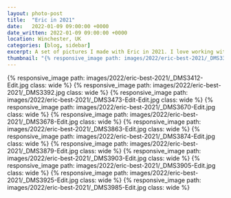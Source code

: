 ```yaml
---
layout: photo-post
title:  "Eric in 2021"
date:   2022-01-09 09:00:00 +0000
date_written: 2022-01-09 09:00:00 +0000
location: Winchester, UK
categories: [blog, sidebar]
excerpt: A set of pictures I made with Eric in 2021. I love working with her.
thumbnail: "{% responsive_image path: images/2022/eric-best-2021/_DMS3392.jpg class: wide %}"
---
```

{% responsive_image path: images/2022/eric-best-2021/_DMS3412-Edit.jpg class: wide %}
{% responsive_image path: images/2022/eric-best-2021/_DMS3392.jpg class: wide %}
{% responsive_image path: images/2022/eric-best-2021/_DMS3473-Edit-Edit.jpg class: wide %}
{% responsive_image path: images/2022/eric-best-2021/_DMS3670-Edit.jpg class: wide %}
{% responsive_image path: images/2022/eric-best-2021/_DMS3678-Edit.jpg class: wide %}
{% responsive_image path: images/2022/eric-best-2021/_DMS3863-Edit.jpg class: wide %}
{% responsive_image path: images/2022/eric-best-2021/_DMS3874-Edit.jpg class: wide %}
{% responsive_image path: images/2022/eric-best-2021/_DMS3879-Edit.jpg class: wide %}
{% responsive_image path: images/2022/eric-best-2021/_DMS3903-Edit.jpg class: wide %}
{% responsive_image path: images/2022/eric-best-2021/_DMS3905-Edit.jpg class: wide %}
{% responsive_image path: images/2022/eric-best-2021/_DMS3925-Edit.jpg class: wide %}
{% responsive_image path: images/2022/eric-best-2021/_DMS3985-Edit.jpg class: wide %}









